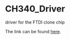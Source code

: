 # CH340_Driver
driver for the FTDI clone chip

The link can be found [here](https://cdn.sparkfun.com/assets/learn_tutorials/8/4/4/CH341SER_MAC.ZIP).
